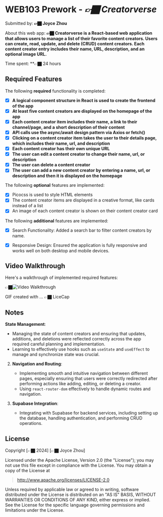 # WEB103 Prework - *👉🏿 Creatorverse*

Submitted by: **👉🏿 Joyce Zhou**

About this web app: **👉🏿 Creatorverse is a React-based web application that allows users to manage a list of their favorite content creators. Users can create, read, update, and delete (CRUD) content creators. Each content creator entry includes their name, URL, description, and an optional image URL.**

Time spent: **👉🏿 24 hours

## Required Features

The following **required** functionality is completed:

<!-- 👉🏿👉🏿👉🏿 Make sure to check off completed functionality below -->
- [X] **A logical component structure in React is used to create the frontend of the app**
- [X] **At least five content creators are displayed on the homepage of the app**
- [X] **Each content creator item includes their name, a link to their channel/page, and a short description of their content**
- [X] **API calls use the async/await design pattern via Axios or fetch()**
- [X] **Clicking on a content creator item takes the user to their details page, which includes their name, url, and description**
- [X] **Each content creator has their own unique URL**
- [X] **The user can edit a content creator to change their name, url, or description**
- [X] **The user can delete a content creator**
- [X] **The user can add a new content creator by entering a name, url, or description and then it is displayed on the homepage**

The following **optional** features are implemented:

- [X] Picocss is used to style HTML elements
- [X] The content creator items are displayed in a creative format, like cards instead of a list
- [X] An image of each content creator is shown on their content creator card

The following **additional** features are implemented:

- [X]  Search Functionality: Added a search bar to filter content creators by name.
- [X]  Responsive Design: Ensured the application is fully responsive and works well on both desktop and mobile devices.


## Video Walkthrough

Here's a walkthrough of implemented required features:

👉🏿<img src='http://i.imgur.com/link/to/your/gif/file.gif](https://github.com/joycezhou66/creatorverse/blob/main/GIFWalkthrough.gif' title='Video Walkthrough' width='' alt='Video Walkthrough' />

<!-- Replace this with whatever GIF tool you used! -->
GIF created with ...  👉🏿 LiceCap
<!-- Recommended tools:
[Kap](https://getkap.co/) for macOS
[ScreenToGif](https://www.screentogif.com/) for Windows
[peek](https://github.com/phw/peek) for Linux. -->

## Notes

**State Management**:
   - Managing the state of content creators and ensuring that updates, additions, and deletions were reflected correctly across the app required careful planning and implementation.
   - Learning to effectively use hooks such as `useState` and `useEffect` to manage and synchronize state was crucial.

2. **Navigation and Routing**:
   - Implementing smooth and intuitive navigation between different pages, especially ensuring that users were correctly redirected after performing actions like adding, editing, or deleting a creator.
   - Using `react-router-dom` effectively to handle dynamic routes and navigation.

3. **Supabase Integration**:
   - Integrating with Supabase for backend services, including setting up the database, handling authentication, and performing CRUD operations.
     
## License

Copyright [👉🏿 2024] [👉🏿 Joyce Zhou]

Licensed under the Apache License, Version 2.0 (the "License"); you may not use this file except in compliance with the License. You may obtain a copy of the License at

> http://www.apache.org/licenses/LICENSE-2.0

Unless required by applicable law or agreed to in writing, software distributed under the License is distributed on an "AS IS" BASIS, WITHOUT WARRANTIES OR CONDITIONS OF ANY KIND, either express or implied. See the License for the specific language governing permissions and limitations under the License.
